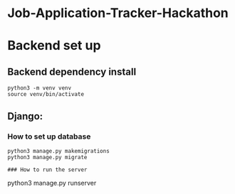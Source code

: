 # Job-Application-Tracker-Hackathon

# Backend set up
## Backend dependency install
```
python3 -m venv venv
source venv/bin/activate
```

## Django:
### How to set up database
```
python3 manage.py makemigrations
python3 manage.py migrate

### How to run the server
```
python3 manage.py runserver
```
